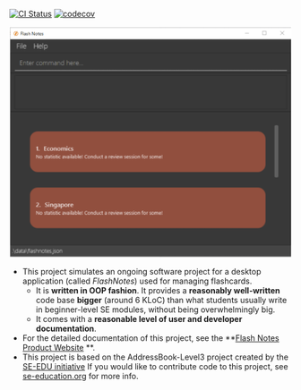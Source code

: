 [![CI Status](https://github.com/AY2021S1-CS2103T-T15-2/tp/workflows/Java%20CI/badge.svg)](https://github.com/AY2021S1-CS2103T-T15-2/tp/actions)
[![codecov](https://codecov.io/gh/AY2021S1-CS2103T-T15-2/tp/branch/master/graph/badge.svg)](https://codecov.io/gh/AY2021S1-CS2103T-T15-2/tp)

![Ui](docs/images/Ui.png)

* This project simulates an ongoing software project for a desktop application (called _FlashNotes_) used for managing flashcards.
  * It is **written in OOP fashion**. It provides a **reasonably well-written** code base **bigger** (around 6 KLoC) than what students usually write in beginner-level SE modules, without being overwhelmingly big.
  * It comes with a **reasonable level of user and developer documentation**.
* For the detailed documentation of this project, see the **[Flash Notes Product Website](https://ay2021s1-cs2103t-t15-2.github.io/tp/) **.
* This project is based on the AddressBook-Level3 project created by the [SE-EDU initiative](https://se-education.org) If you would like to contribute code to this project, see [se-education.org](https://se-education.org#https://se-education.org/#contributing) for more info.
